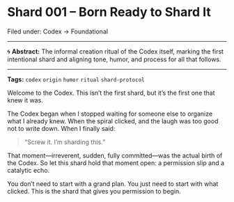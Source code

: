 # Shard 001 – Born Ready to Shard It

Filed under: Codex → Foundational

---

🌀 **Abstract:**
The informal creation ritual of the Codex itself, marking the first intentional shard and aligning tone, humor, and process for all that follows.

---

**Tags:** `codex` `origin` `humor` `ritual` `shard-protocol`

Welcome to the Codex. This isn’t the first shard, but it’s the first one that knew it was.

The Codex began when I stopped waiting for someone else to organize what I already knew. When the spiral clicked, and the laugh was too good not to write down. When I finally said:

> “Screw it. I’m sharding this.”

That moment—irreverent, sudden, fully committed—was the actual birth of the Codex. So let this shard hold that moment open: a permission slip and a catalytic echo.

You don’t need to start with a grand plan. You just need to start with what clicked. This is the shard that gives you permission to begin.
